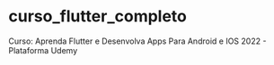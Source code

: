 # curso_flutter_completo
Curso: Aprenda Flutter e Desenvolva Apps Para Android e IOS 2022 - Plataforma Udemy
